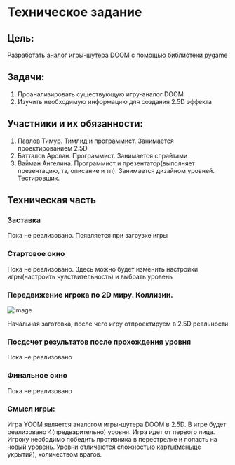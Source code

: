 # Техническое задание
## Цель:
Разработать аналог игры-шутера DOOM с помощью библиотеки pygame
## Задачи:
1. Проанализировать существующую игру-аналог DOOM
2. Изучить необходимую информацию для создания 2.5D эффекта
## Участники и их обязанности:
1. Павлов Тимур. Тимлид и программист. Занимается проектированием 2.5D
2. Батталов Арслан. Программист. Занимается спрайтами
3. Вайман Ангелина. Программист и презентатор(выполняет презентацию, тз, описание и тп). Занимается дизайном уровней. Тестировшик.
## Техническая часть
### Заставка
Пока не реализовано. Появляется при загрузке игры
### Стартовое окно
Пока не реализовано. Здесь можно будет изменить настройки игры(настроить чувствительность) и выбрать уровень
### Передвижение игрока по 2D миру. Коллизии.

![image](https://user-images.githubusercontent.com/92947429/147665359-ac0c8cec-4caf-4d2f-9d91-f4fc1b54d902.png)

Начальная заготовка, после чего игру отпроектируем в 2.5D реальности
### Посдсчет результатов после прохождения уровня
Пока не реализовано
### Финальное окно
Пока не реализовано
### Смысл игры:
Игра YOOM является аналогом игры-шутера DOOM в 2.5D. В игре будет реализовано 4(предварительно) уровня. Игра идет от первого лица. Игроку неободимо победить противника в перестрелке и попасть на новый уровень. Уровни отличаются сложностью карты(меньще укрытий), количеством врагов.
